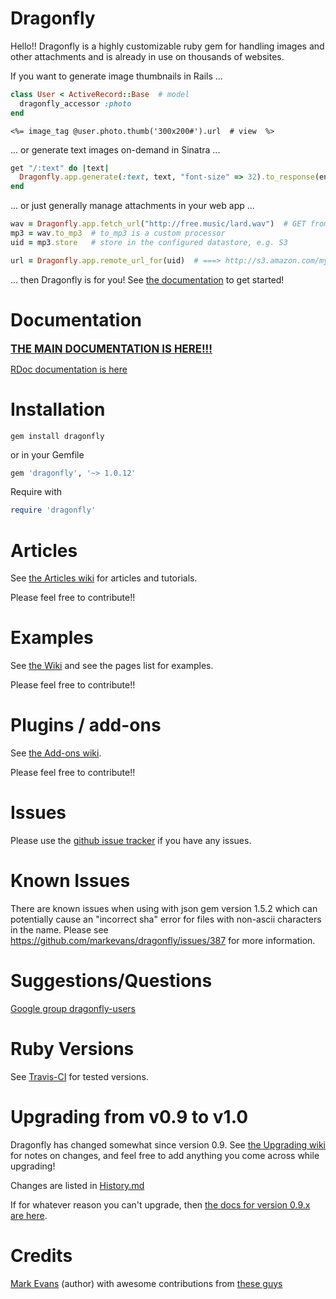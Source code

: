 Dragonfly
===========
Hello!!
Dragonfly is a highly customizable ruby gem for handling images and other attachments and is already in use on thousands of websites.

If you want to generate image thumbnails in Rails ...
```ruby
class User < ActiveRecord::Base  # model
  dragonfly_accessor :photo
end
```
```erb
<%= image_tag @user.photo.thumb('300x200#').url  # view  %>
```

... or generate text images on-demand in Sinatra ...
```ruby
get "/:text" do |text|
  Dragonfly.app.generate(:text, text, "font-size" => 32).to_response(env)
end
```

... or just generally manage attachments in your web app ...
```ruby
wav = Dragonfly.app.fetch_url("http://free.music/lard.wav")  # GET from t'interwebs
mp3 = wav.to_mp3  # to_mp3 is a custom processor
uid = mp3.store   # store in the configured datastore, e.g. S3

url = Dragonfly.app.remote_url_for(uid)  # ===> http://s3.amazon.com/my-stuff/lard.mp3
```

... then Dragonfly is for you! See [the documentation](http://markevans.github.io/dragonfly) to get started!

Documentation
=============
<a href="http://markevans.github.io/dragonfly"><big><strong>THE MAIN DOCUMENTATION IS HERE!!!</strong></big></a>

<a href="http://rubydoc.info/github/markevans/dragonfly/frames">RDoc documentation is here</a>

Installation
============

    gem install dragonfly

or in your Gemfile
```ruby
gem 'dragonfly', '~> 1.0.12'
```

Require with
```ruby
require 'dragonfly'
```
Articles
========
See [the Articles wiki](http://github.com/markevans/dragonfly/wiki/Articles) for articles and tutorials.

Please feel free to contribute!!

Examples
========
See [the Wiki](http://github.com/markevans/dragonfly/wiki) and see the pages list for examples.

Please feel free to contribute!!

Plugins / add-ons
=================
See [the Add-ons wiki](http://github.com/markevans/dragonfly/wiki/Dragonfly-add-ons).

Please feel free to contribute!!

Issues
======
Please use the <a href="http://github.com/markevans/dragonfly/issues">github issue tracker</a> if you have any issues.

Known Issues
============
There are known issues when using with json gem version 1.5.2 which can potentially cause an "incorrect sha" error for files with non-ascii characters in the name. Please see https://github.com/markevans/dragonfly/issues/387 for more information.

Suggestions/Questions
=====================
<a href="http://groups.google.com/group/dragonfly-users">Google group dragonfly-users</a>

Ruby Versions
=============
See [Travis-CI](https://travis-ci.org/markevans/dragonfly) for tested versions.

Upgrading from v0.9 to v1.0
===========================
Dragonfly has changed somewhat since version 0.9.
See [the Upgrading wiki](http://github.com/markevans/dragonfly/wiki/Upgrading-from-0.9-to-1.0) for notes on changes, and feel free to add anything you come across while upgrading!

Changes are listed in [History.md](https://github.com/markevans/dragonfly/blob/master/History.md)

If for whatever reason you can't upgrade, then
<a href="http://markevans.github.io/dragonfly/v0.9.15">the docs for version 0.9.x are here</a>.

Credits
=======
[Mark Evans](http://github.com/markevans) (author) with awesome contributions from
<a href="https://github.com/markevans/dragonfly/graphs/contributors">these guys</a>
